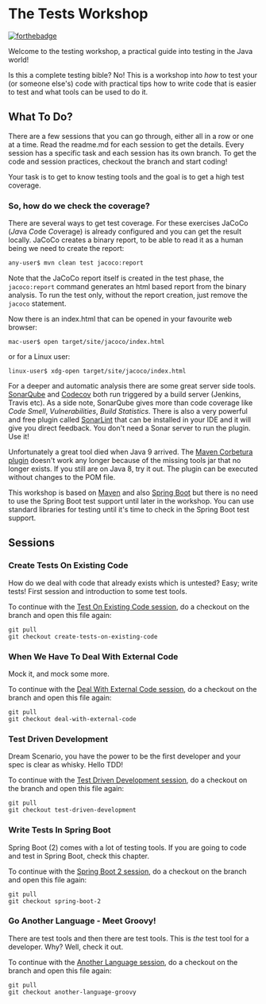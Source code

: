 # The Tests Workshop

[![forthebadge](https://forthebadge.com/images/badges/gluten-free.svg)](https://forthebadge.com)


Welcome to the testing workshop, a practical guide into testing in the Java world!

Is this a complete testing bible? No! This is a workshop into _how_ to test your (or someone else's) code with practical tips how to write code that is easier to test and what tools can be used to do it.

## What To Do?

There are a few sessions that you can go through, either all in a row or one at a time. Read the readme.md for each session to get the details. Every session has a specific task and each session has its own branch. To get the code and session practices, checkout the branch and start coding!

Your task is to get to know testing tools and the goal is to get a high test coverage.

### So, how do we check the coverage?

There are several ways to get test coverage. For these exercises JaCoCo (*Ja*va *Co*de *Co*verage) is already configured and you can get the result locally. JaCoCo creates a binary report, to be able to read it as a human being we need to create the report:

```bash
any-user$ mvn clean test jacoco:report
```
Note that the JaCoCo report itself is created in the test phase, the `jacoco:report` command generates an html based report from the binary analysis. To run the test only, without the report creation, just remove the `jacoco` statement.

Now there is an index.html that can be opened in your favourite web browser:

```
mac-user$ open target/site/jacoco/index.html
```

or for a Linux user:

```
linux-user$ xdg-open target/site/jacoco/index.html
```

For a deeper and automatic analysis there are some great server side tools. [SonarQube](https://www.sonarqube.org/) and [Codecov](https://codecov.io/) both run triggered by a build server (Jenkins, Travis etc). As a side note, SonarQube gives more than code coverage like _Code Smell_, _Vulnerabilities_, _Build Statistics_. There is also a very powerful and free plugin called [SonarLint](https://www.sonarlint.org/) that can be installed in your IDE and it will give you direct feedback. You don't need a Sonar server to run the plugin. Use it!  

Unfortunately a great tool died when Java 9 arrived. The [Maven Corbetura plugin](https://github.com/cobertura/cobertura/wiki) doesn't work any longer because of the missing tools jar that no longer exists. If you still are on Java 8, try it out. The plugin can be executed without changes to the POM file.

This workshop is based on [Maven](https://maven.apache.org/) and also [Spring Boot](http://spring.io/projects/spring-boot) but there is no need to use the Spring Boot test support until later in the workshop. You can use standard libraries for testing until it's time to check in the Spring Boot test support.

## Sessions

### Create Tests On Existing Code

How do we deal with code that already exists which is untested? Easy; write tests! First session and introduction to some test tools.

To continue with the [Test On Existing Code session](https://github.com/svenakela/testingWorkshop/tree/create-tests-on-existing-code), do a checkout on the branch and open this file again:

```
git pull
git checkout create-tests-on-existing-code
```

### When We Have To Deal With External Code

Mock it, and mock some more.

To continue with the [Deal With External Code session](https://github.com/svenakela/testingWorkshop/tree/deal-with-external-code), do a checkout on the branch and open this file again:

```
git pull
git checkout deal-with-external-code
```

### Test Driven Development

Dream Scenario, you have the power to be the first developer and your spec is clear as whisky. Hello TDD!

To continue with the [Test Driven Development session](https://github.com/svenakela/testingWorkshop/tree/test-driven-development), do a checkout on the branch and open this file again:

```
git pull
git checkout test-driven-development
```

### Write Tests In Spring Boot

Spring Boot (2) comes with a lot of testing tools. If you are going to code and test in Spring Boot, check this chapter.

To continue with the [Spring Boot 2 session](https://github.com/svenakela/testingWorkshop/tree/spring-boot-2), do a checkout on the branch and open this file again:

```
git pull
git checkout spring-boot-2
```

### Go Another Language - Meet Groovy!

There are test tools and then there are test tools. This is _the_ test tool for a developer. Why? Well, check it out.

To continue with the [Another Language session](https://github.com/svenakela/testingWorkshop/tree/another-language-groovy), do a checkout on the branch and open this file again:

```
git pull
git checkout another-language-groovy
```